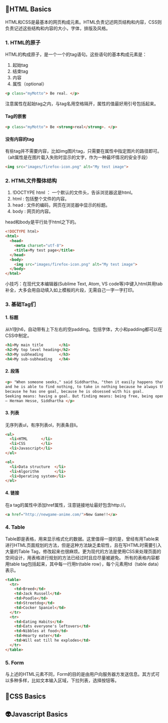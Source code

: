 
## :hatching_chick:HTML Basics
HTML和CSS是最基本的网页构成元素。HTML负责记述网页结构和内容，CSS则负责记述这些结构和内容的大小，字体，排版及风格。

### 1. HTML的原子
HTML的构成原子，是一个一个的tag语句。这些语句的基本构成元素是：
1. 起始tag
2. 结束tag
3. 内容
4. 属性（optional）
```html
<p class="myMotto"> Be real. </p> 
```
注意属性在起始tag之内，与tag名用空格隔开，属性的值最好用引号包括起来。

#### Tag的嵌套
```html
<p class="myMotto"> Be <strong>real</strong>. </p> 
```

#### 没有内容的tag
有些tag并不需要内容，比如img图片tag，只需要在属性中指定图片的路径即可。（alt属性是在图片载入失败时显示的文字，作为一种最坏情况的安全手段）
```html
<img src="images/firefox-icon.png" alt="My test image">
```

### 2. HTML文件整体结构
1. !DOCTYPE html ： 一个默认的文件头，告诉浏览器这是html。
2. html : 包括整个文件的内容。
3. head : 文件的编码，网页在浏览器中显示的标题。
4. body : 网页的内容。

head和body是平行处于html之下的。

```html
<!DOCTYPE html>
<html>
  <head>
    <meta charset="utf-8">
    <title>My test page</title>
  </head>
  <body>
    <img src="images/firefox-icon.png" alt="My test image">
  </body>
</html>
```
小技巧：在现代文本编辑器(Sublime Text, Atom, VS code等)中键入html并用tab补全，大多会用自动填入如上模板的片段，无需自己一字一字打印。

### 3. 基础Tag们

#### 1. 标题

从h1到h6，自动带有上下左右的空padding。包括字体，大小和padding都可以在CSS中制定。
```html
<h1>My main title       </h1>
<h2>My top level heading</h2>
<h3>My subheading       </h3>
<h4>My sub-subheading   </h4>
```

#### 2. 段落

```html
<p> "When someone seeks," said Siddhartha, "then it easily happens that his eyes see only the thing that he seeks,
and he is able to find nothing, to take in nothing because he always thinks only about the thing he is seeking, 
because he has one goal, because he is obsessed with his goal. 
Seeking means: having a goal. But finding means: being free, being open, having no goal."
― Herman Hesse, Siddhartha </p>
```

#### 3. 列表

无序列表ul，有序列表ol，列表条目li。
```html
<ul> 
  <li>HTML      </li>
  <li>CSS       </li>
  <li>Javascript</li>
</ul>

<ol> 
  <li>Data structure  </li>
  <li>Algorithm       </li>
  <li>Operating system</li>
</ol>
```

#### 4. 链接

在a tag的属性中添加href属性，注意链接地址最好包含http://。
```html
<a href="http://newgame-anime.com/">New Game!!</a>
```

### 4. Table
Table即是表格，用来显示格式化的数据。这里值得一提的是，曾经有用Table来进行HTML页面规划的方法，但是这种方法缺乏柔软性，且在写HTML时需要引入大量的Table Tag，修改起来也很麻烦。更为现代的方法是使用CSS来处理页面的空间设计，用表格进行规划的方法已经过时且应尽量被避免。
所有的表格内容都用table tag包括起来，其中每一行用tr(table row），每个元素用td（table data）表示。
```html
<table>
  <tr>
    <td>Breed</td>
    <td>Jack Russell</td>
    <td>Poodle</td>
    <td>Streetdog</td>
    <td>Cocker Spaniel</td>
  </tr>
  <tr>
    <td>Eating Habits</td>
    <td>Eats everyone's leftovers</td>
    <td>Nibbles at food</td>
    <td>Hearty eater</td>
    <td>Will eat till he explodes</td>
  </tr>
</table>
```

### 5. Form
与上述的HTML元素不同，Form的目的是由用户向服务器方发送信息。其方式可以多种多样，比如文本输入区域，下拉列表，选择按钮等。

## :koala:CSS Basics
## :alien:Javascript Basics
